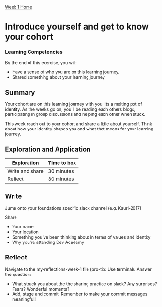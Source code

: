 [Week 1 Home](README.md)

# Introduce yourself and get to know your cohort

### Learning Competencies
By the end of this exercise, you will:

- Have a sense of who you are on this learning journey. 
- Shared something about your learning journey


## Summary
Your cohort are on this learning journey with you. Its a melting pot of identity. As the weeks go on, you'll be reading each others blogs, participating in group discussions and helping each other when stuck. 

This week reach out to your cohort and share a little about yourself. 
Think about how your identity shapes you and what that means for your learning journey.


## Exploration and Application

Exploration | Time to box |
------------|----------|
Write and share | 30 minutes
Reflect | 30 minutes

## Write
Jump onto your foundations specific slack channel (e.g. Kauri-2017)

Share 
- Your name 
- Your location 
- Something you've been thinking about in terms of values and identity 
- Why you're attending Dev Academy 

## Reflect 
Navigate to the my-reflections-week-1 file (pro-tip: Use terminal). Answer the question: 

- What struck you about the the sharing practice on slack? Any surprises? Fears? Wonderful moments?  
- Add, stage and commit. Remember to make your commit messages meaningful!
